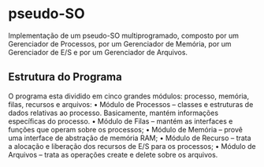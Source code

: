 # pseudo-SO
Implementação de um pseudo-SO multiprogramado, composto por um Gerenciador de Processos, por um Gerenciador de Memória, por um Gerenciador de E/S e por um Gerenciador de Arquivos.

## Estrutura do Programa
O programa esta dividido em cinco grandes módulos: processo, memória, filas, recursos e arquivos:
• Módulo de Processos – classes e estruturas de dados relativas ao processo. Basicamente, mantém informações específicas do processo.
• Módulo de Filas – mantém as interfaces e funções que operam sobre os processos;
• Módulo de Memória – provê uma interface de abstração de memória RAM;
• Módulo de Recurso – trata a alocação e liberação dos recursos de E/S para os processos;
• Módulo de Arquivos – trata as operações create e delete sobre os arquivos.
